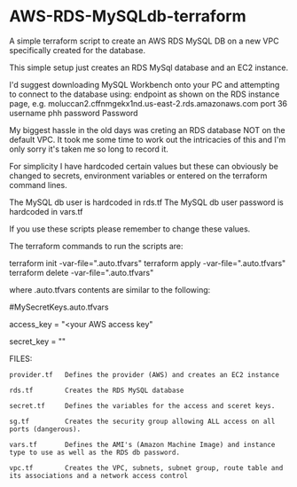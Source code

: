 # AWS-RDS-MySQLdb-terraform
A simple terraform script to create an AWS RDS MySQL DB on a new VPC specifically created for the database.

This simple setup just creates an RDS MySql database and an EC2 instance.

I'd suggest downloading MySQL Workbench onto your PC and attempting to connect to the database using:
endpoint as shown on the RDS instance page, e.g. moluccan2.cffnmgekx1nd.us-east-2.rds.amazonaws.com
port 36
username phh 
password Password


My biggest hassle in the old days was creting an RDS database NOT on the default VPC.
It took me some time to work out the intricacies of this and I'm only sorry it's taken me so long to record it.

For simplicity I have hardcoded certain values but these can obviously be changed to secrets, 
environment variables or entered on the terraform command lines.

The MySQL db user is hardcoded in rds.tf
The MySQL db user password is hardcoded in vars.tf 

If you use these scripts please remember to change these values.

The terraform commands to run the scripts are:

terraform init -var-file="<location and name of your secrets file>.auto.tfvars"
terraform apply -var-file="<location and name of your secrets file>.auto.tfvars"
terraform delete -var-file="<location and name of your secrets file>.auto.tfvars"

where <location and name of your secrets file>.auto.tfvars contents are similar to the following:
  
  #MySecretKeys.auto.tfvars
  
  access_key = "<your AWS access key"
  
  secret_key = "<your AWS secret key>"

FILES:

 	provider.tf   Defines the provider (AWS) and creates an EC2 instance
	
	rds.tf        Creates the RDS MySQL database
	
	secret.tf     Defines the variables for the access and sceret keys.
	
	sg.tf         Creates the security group allowing ALL access on all ports (dangerous).
	
	vars.tf       Defines the AMI's (Amazon Machine Image) and instance type to use as well as the RDS db password.
	
	vpc.tf        Creates the VPC, subnets, subnet group, route table and its associations and a network access control
	
